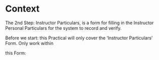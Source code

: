 # Context

The 2nd Step: Instructor Particulars, is a form for filling in the Instructor Personal Particulars for the system to record and verify.

Before we start: this Practical will only cover the ‘Instructor Particulars’ Form. Only work within

this Form:





